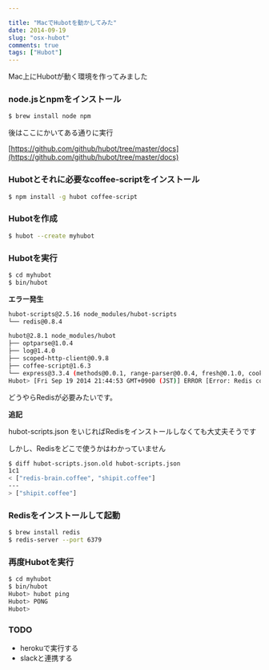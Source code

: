```yaml
---

title: "MacでHubotを動かしてみた"
date: 2014-09-19
slug: "osx-hubot"
comments: true
tags: ["Hubot"]
---
```


Mac上にHubotが動く環境を作ってみました

<!--more-->

### node.jsとnpmをインストール

```bash
$ brew install node npm
```

後はここにかいてある通りに実行

[https://github.com/github/hubot/tree/master/docs](https://github.com/github/hubot/tree/master/docs)

### Hubotとそれに必要なcoffee-scriptをインストール

```bash
$ npm install -g hubot coffee-script
```

### Hubotを作成

```bash
$ hubot --create myhubot
```

### Hubotを実行

```bash
$ cd myhubot
$ bin/hubot
```

**エラー発生**

```bash
hubot-scripts@2.5.16 node_modules/hubot-scripts
└── redis@0.8.4

hubot@2.8.1 node_modules/hubot
├── optparse@1.0.4
├── log@1.4.0
├── scoped-http-client@0.9.8
├── coffee-script@1.6.3
└── express@3.3.4 (methods@0.0.1, range-parser@0.0.4, fresh@0.1.0, cookie-signature@1.0.1, buffer-crc32@0.2.1, cookie@0.1.0, mkdirp@0.3.5, debug@2.0.0, commander@1.2.0, send@0.1.3, connect@2.8.4)
Hubot> [Fri Sep 19 2014 21:44:53 GMT+0900 (JST)] ERROR [Error: Redis connection to localhost:6379 failed - connect ECONNREFUSED]
```

どうやらRedisが必要みたいです。

**追記**

hubot-scripts.json をいじればRedisをインストールしなくても大丈夫そうです

しかし、Redisをどこで使うかはわかっていません

```bash
$ diff hubot-scripts.json.old hubot-scripts.json
1c1
< ["redis-brain.coffee", "shipit.coffee"]
---
> ["shipit.coffee"]
```

### Redisをインストールして起動

```bash
$ brew install redis
$ redis-server --port 6379
```

### 再度Hubotを実行

```bash
$ cd myhubot
$ bin/hubot
Hubot> hubot ping
Hubot> PONG
Hubot>
```

### TODO

- herokuで実行する
- slackと連携する
